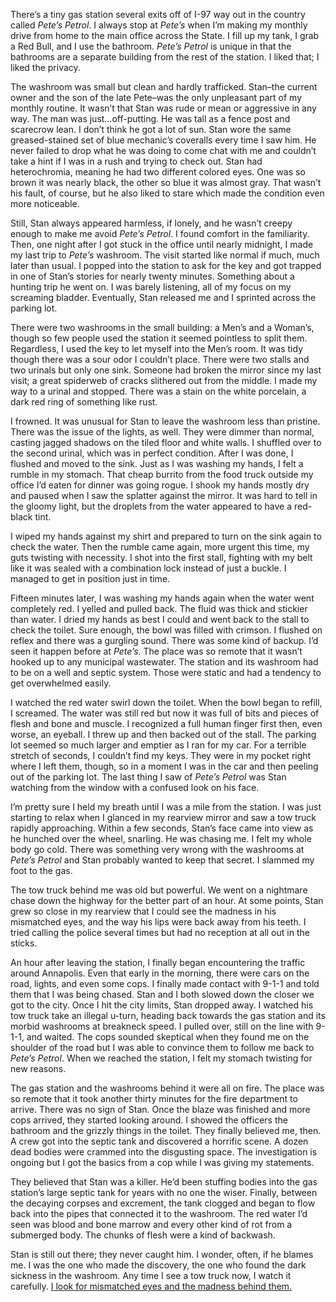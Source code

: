 There’s a tiny gas station several exits off of I-97 way out in the country called *Pete’s Petrol*. I always stop at *Pete’s* when I’m making my monthly drive from home to the main office across the State. I fill up my tank, I grab a Red Bull, and I use the bathroom. *Pete’s Petrol* is unique in that the bathrooms are a separate building from the rest of the station. I liked that; I liked the privacy.

The washroom was small but clean and hardly trafficked. Stan–the current owner and the son of the late Pete–was the only unpleasant part of my monthly routine. It wasn’t that Stan was rude or mean or aggressive in any way. The man was just…off-putting. He was tall as a fence post and scarecrow lean. I don’t think he got a lot of sun. Stan wore the same greased-stained set of blue mechanic’s coveralls every time I saw him. He never failed to drop what he was doing to come chat with me and couldn’t take a hint if I was in a rush and trying to check out. Stan had heterochromia, meaning he had two different colored eyes. One was so brown it was nearly black, the other so blue it was almost gray. That wasn’t his fault, of course, but he also liked to stare which made the condition even more noticeable.

Still, Stan always appeared harmless, if lonely, and he wasn’t creepy enough to make me avoid *Pete’s Petrol*. I found comfort in the familiarity. Then, one night after I got stuck in the office until nearly midnight, I made my last trip to *Pete’s* washroom. The visit started like normal if much, much later than usual. I popped into the station to ask for the key and got trapped in one of Stan’s stories for nearly twenty minutes. Something about a hunting trip he went on. I was barely listening, all of my focus on my screaming bladder. Eventually, Stan released me and I sprinted across the parking lot.

There were two washrooms in the small building: a Men’s and a Woman’s, though so few people used the station it seemed pointless to split them. Regardless, I used the key to let myself into the Men’s room. It was tidy though there was a sour odor I couldn’t place. There were two stalls and two urinals but only one sink. Someone had broken the mirror since my last visit; a great spiderweb of cracks slithered out from the middle. I made my way to a urinal and stopped. There was a stain on the white porcelain, a dark red ring of something like rust.

I frowned. It was unusual for Stan to leave the washroom less than pristine. There was the issue of the lights, as well. They were dimmer than normal, casting jagged shadows on the tiled floor and white walls. I shuffled over to the second urinal, which was in perfect condition. After I was done, I flushed and moved to the sink. Just as I was washing my hands, I felt a rumble in my stomach. That cheap burrito from the food truck outside my office I’d eaten for dinner was going rogue. I shook my hands mostly dry and paused when I saw the splatter against the mirror. It was hard to tell in the gloomy light, but the droplets from the water appeared to have a red-black tint.

I wiped my hands against my shirt and prepared to turn on the sink again to check the water. Then the rumble came again, more urgent this time, my guts twisting with necessity. I shot into the first stall, fighting with my belt like it was sealed with a combination lock instead of just a buckle. I managed to get in position just in time.

Fifteen minutes later, I was washing my hands again when the water went completely red. I yelled and pulled back. The fluid was thick and stickier than water. I dried my hands as best I could and went back to the stall to check the toilet. Sure enough, the bowl was filled with crimson. I flushed on reflex and there was a gurgling sound. There was some kind of backup. I’d seen it happen before at *Pete’s*. The place was so remote that it wasn’t hooked up to any municipal wastewater. The station and its washroom had to be on a well and septic system. Those were static and had a tendency to get overwhelmed easily.

I watched the red water swirl down the toilet. When the bowl began to refill, I screamed. The water was still red but now it was full of bits and pieces of flesh and bone and muscle. I recognized a full human finger first then, even worse, an eyeball. I threw up and then backed out of the stall. The parking lot seemed so much larger and emptier as I ran for my car. For a terrible stretch of seconds, I couldn’t find my keys. They were in my pocket right where I left them, though, so in a moment I was in the car and then peeling out of the parking lot. The last thing I saw of *Pete’s Petrol* was Stan watching from the window with a confused look on his face.

I’m pretty sure I held my breath until I was a mile from the station. I was just starting to relax when I glanced in my rearview mirror and saw a tow truck rapidly approaching. Within a few seconds, Stan’s face came into view as he hunched over the wheel, snarling. He was chasing me. I felt my whole body go cold. There was something very wrong with the washrooms at *Pete’s Petrol* and Stan probably wanted to keep that secret. I slammed my foot to the gas.

The tow truck behind me was old but powerful. We went on a nightmare chase down the highway for the better part of an hour. At some points, Stan grew so close in my rearview that I could see the madness in his mismatched eyes, and the way his lips were back away from his teeth. I tried calling the police several times but had no reception at all out in the sticks.

An hour after leaving the station, I finally began encountering the traffic around Annapolis. Even that early in the morning, there were cars on the road, lights, and even some cops. I finally made contact with 9-1-1 and told them that I was being chased. Stan and I both slowed down the closer we got to the city. Once I hit the city limits, Stan dropped away. I watched his tow truck take an illegal u-turn, heading back towards the gas station and its morbid washrooms at breakneck speed. I pulled over, still on the line with 9-1-1, and waited. The cops sounded skeptical when they found me on the shoulder of the road but I was able to convince them to follow me back to *Pete’s Petrol*. When we reached the station, I felt my stomach twisting for new reasons.

The gas station and the washrooms behind it were all on fire. The place was so remote that it took another thirty minutes for the fire department to arrive. There was no sign of Stan. Once the blaze was finished and more cops arrived, they started looking around. I showed the officers the bathroom and the grizzly things in the toilet. They finally believed me, then. A crew got into the septic tank and discovered a horrific scene. A dozen dead bodies were crammed into the disgusting space. The investigation is ongoing but I got the basics from a cop while I was giving my statements.

They believed that Stan was a killer. He’d been stuffing bodies into the gas station’s large septic tank for years with no one the wiser. Finally, between the decaying corpses and excrement, the tank clogged and began to flow back into the pipes that connected it to the washroom. The red water I’d seen was blood and bone marrow and every other kind of rot from a submerged body. The chunks of flesh were a kind of backwash.

Stan is still out there; they never caught him. I wonder, often, if he blames me. I was the one who made the discovery, the one who found the dark sickness in the washroom. Any time I see a tow truck now, I watch it carefully. [I look for mismatched eyes and the madness behind them.](https://www.travisbrownwriting.com/)